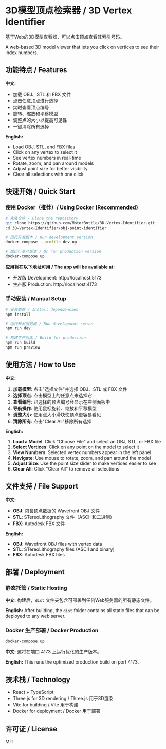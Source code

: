 # 3D模型顶点检索器 / 3D Vertex Identifier

基于Web的3D模型查看器，可以点击顶点查看其索引号码。

A web-based 3D model viewer that lets you click on vertices to see their index numbers.

## 功能特点 / Features

**中文:**
- 加载 OBJ、STL 和 FBX 文件
- 点击任意顶点进行选择
- 实时查看顶点编号
- 旋转、缩放和平移模型
- 调整点的大小以提高可见性
- 一键清除所有选择

**English:**
- Load OBJ, STL, and FBX files
- Click on any vertex to select it
- See vertex numbers in real-time
- Rotate, zoom, and pan around models
- Adjust point size for better visibility
- Clear all selections with one click

## 快速开始 / Quick Start

### 使用 Docker（推荐）/ Using Docker (Recommended)

```bash
# 克隆仓库 / Clone the repository
git clone https://github.com/MotorBottle/3D-Vertex-Identifier.git
cd 3D-Vertex-Identifier/obj-point-identifier

# 运行开发版本 / Run development version
docker-compose --profile dev up

# 或运行生产版本 / Or run production version
docker-compose up
```

**应用将在以下地址可用 / The app will be available at:**
- 开发版 Development: http://localhost:5173
- 生产版 Production: http://localhost:4173

### 手动安装 / Manual Setup

```bash
# 安装依赖 / Install dependencies
npm install

# 运行开发服务器 / Run development server
npm run dev

# 构建生产版本 / Build for production
npm run build
npm run preview
```

## 使用方法 / How to Use

**中文:**
1. **加载模型**: 点击"选择文件"并选择 OBJ、STL 或 FBX 文件
2. **选择顶点**: 点击模型上的任意点来选择它
3. **查看编号**: 已选择的顶点编号会显示在左侧面板中
4. **导航操作**: 使用鼠标旋转、缩放和平移模型
5. **调整大小**: 使用点大小滑块使顶点更容易看见
6. **清除所有**: 点击"Clear All"移除所有选择

**English:**
1. **Load a Model**: Click "Choose File" and select an OBJ, STL, or FBX file
2. **Select Vertices**: Click on any point on the model to select it
3. **View Numbers**: Selected vertex numbers appear in the left panel
4. **Navigate**: Use mouse to rotate, zoom, and pan around the model
5. **Adjust Size**: Use the point size slider to make vertices easier to see
6. **Clear All**: Click "Clear All" to remove all selections

## 文件支持 / File Support

**中文:**
- **OBJ**: 包含顶点数据的 Wavefront OBJ 文件
- **STL**: STereoLithography 文件（ASCII 和二进制）
- **FBX**: Autodesk FBX 文件

**English:**
- **OBJ**: Wavefront OBJ files with vertex data
- **STL**: STereoLithography files (ASCII and binary)
- **FBX**: Autodesk FBX files

## 部署 / Deployment

### 静态托管 / Static Hosting

**中文:** 构建后，`dist` 文件夹包含可部署到任何Web服务器的所有静态文件。

**English:** After building, the `dist` folder contains all static files that can be deployed to any web server.

### Docker 生产部署 / Docker Production

```bash
docker-compose up
```

**中文:** 这将在端口 4173 上运行优化的生产版本。

**English:** This runs the optimized production build on port 4173.

## 技术栈 / Technology

- React + TypeScript
- Three.js for 3D rendering / Three.js 用于3D渲染
- Vite for building / Vite 用于构建
- Docker for deployment / Docker 用于部署

## 许可证 / License

MIT